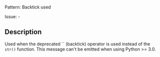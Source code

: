Pattern: Backtick used

Issue: -

## Description

Used when the deprecated `` (backtick) operator is used instead of the `str()` function. This message can't be emitted when using Python >= 3.0.
